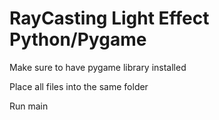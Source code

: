# RayCasting Light Effect Python/Pygame

Make sure to have pygame library installed

Place all files into the same folder

Run main


